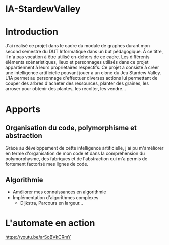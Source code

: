 # IA-StardewValley
# Introduction
J'ai réalisé ce projet dans le cadre du module de graphes durant mon second semestre du DUT Informatique dans un but pédagogique. À ce titre, il n'a pas vocation à être utilisé en-dehors de ce cadre. Les différents éléments scénaristiques, lieux et personnages utilisés dans ce projet appartiennent à leurs propriétaires respectifs.
Ce projet a consisté à créer une intelligence artificielle pouvant jouer à un clone du Jeu Stardew Valley. L'IA permet au personnage d'effectuer diverses actions lui permettant de couper des arbres d'acheter des ressources, planter des graines, les arroser pour obtenir des plantes, les récolter, les vendre...

# Apports

## Organisation du code, polymorphisme et abstraction 
Grâce au développement de cette intelligence artificielle, j'ai pu m'améliorer en terme d'organisation de mon code et dans la compréhension du polymorphysme, des fabriques et de l'abstraction qui m'a permis de fortement factorisé mes lignes de code.

## Algorithmie
* Améliorer mes connaissances en algorithmie
* Implémentation d'algorithmes complexes
  * Dijkstra, Parcours en largeur…

# L'automate en action
https://youtu.be/arSoBVkCRmY
